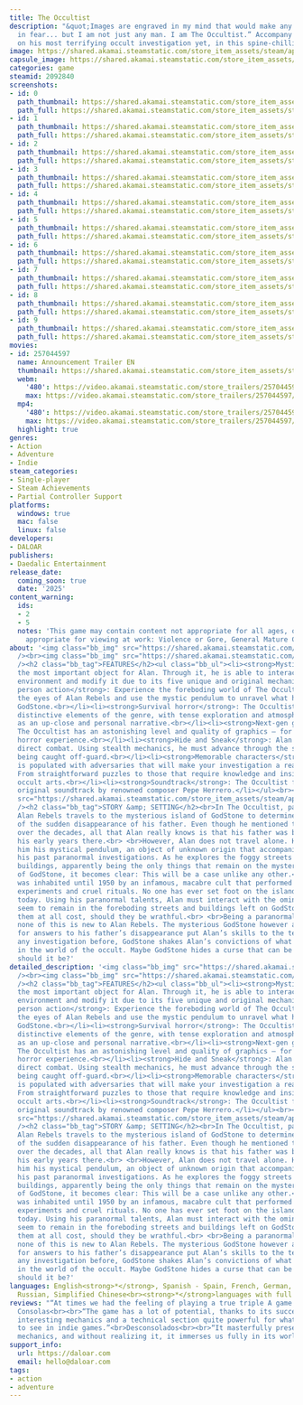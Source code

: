 ```yaml
---
title: The Occultist
description: "&quot;Images are engraved in my mind that would make any man tremble
  in fear... but I am not just any man. I am The Occultist.” Accompany Alan Rebels
  on his most terrifying occult investigation yet, in this spine-chilling horror experience."
image: https://shared.akamai.steamstatic.com/store_item_assets/steam/apps/2092840/header.jpg?t=1733910885
capsule_image: https://shared.akamai.steamstatic.com/store_item_assets/steam/apps/2092840/capsule_231x87.jpg?t=1733910885
categories: game
steamid: 2092840
screenshots:
- id: 0
  path_thumbnail: https://shared.akamai.steamstatic.com/store_item_assets/steam/apps/2092840/ss_0babeb4209bf05645f8d43a6f06411d8ac71add6.600x338.jpg?t=1733910885
  path_full: https://shared.akamai.steamstatic.com/store_item_assets/steam/apps/2092840/ss_0babeb4209bf05645f8d43a6f06411d8ac71add6.1920x1080.jpg?t=1733910885
- id: 1
  path_thumbnail: https://shared.akamai.steamstatic.com/store_item_assets/steam/apps/2092840/ss_afcd4d171f83df384969fb0fd075ade6d107f161.600x338.jpg?t=1733910885
  path_full: https://shared.akamai.steamstatic.com/store_item_assets/steam/apps/2092840/ss_afcd4d171f83df384969fb0fd075ade6d107f161.1920x1080.jpg?t=1733910885
- id: 2
  path_thumbnail: https://shared.akamai.steamstatic.com/store_item_assets/steam/apps/2092840/ss_601172c31ab279938186988b471b49d917f0f64c.600x338.jpg?t=1733910885
  path_full: https://shared.akamai.steamstatic.com/store_item_assets/steam/apps/2092840/ss_601172c31ab279938186988b471b49d917f0f64c.1920x1080.jpg?t=1733910885
- id: 3
  path_thumbnail: https://shared.akamai.steamstatic.com/store_item_assets/steam/apps/2092840/ss_dc7c90848c4eef0c4225f139fd7eff82953cd436.600x338.jpg?t=1733910885
  path_full: https://shared.akamai.steamstatic.com/store_item_assets/steam/apps/2092840/ss_dc7c90848c4eef0c4225f139fd7eff82953cd436.1920x1080.jpg?t=1733910885
- id: 4
  path_thumbnail: https://shared.akamai.steamstatic.com/store_item_assets/steam/apps/2092840/ss_e2d70aaae4bf73176830c9ddb727422cc3214682.600x338.jpg?t=1733910885
  path_full: https://shared.akamai.steamstatic.com/store_item_assets/steam/apps/2092840/ss_e2d70aaae4bf73176830c9ddb727422cc3214682.1920x1080.jpg?t=1733910885
- id: 5
  path_thumbnail: https://shared.akamai.steamstatic.com/store_item_assets/steam/apps/2092840/ss_864f4be66fd9d0f5da7f382291c64cee7ba7cca2.600x338.jpg?t=1733910885
  path_full: https://shared.akamai.steamstatic.com/store_item_assets/steam/apps/2092840/ss_864f4be66fd9d0f5da7f382291c64cee7ba7cca2.1920x1080.jpg?t=1733910885
- id: 6
  path_thumbnail: https://shared.akamai.steamstatic.com/store_item_assets/steam/apps/2092840/ss_ceb3ca3c559d6ab443d226eeccfbef726679e005.600x338.jpg?t=1733910885
  path_full: https://shared.akamai.steamstatic.com/store_item_assets/steam/apps/2092840/ss_ceb3ca3c559d6ab443d226eeccfbef726679e005.1920x1080.jpg?t=1733910885
- id: 7
  path_thumbnail: https://shared.akamai.steamstatic.com/store_item_assets/steam/apps/2092840/ss_bcca678334178366495c07fac27ee3cf0e2631b6.600x338.jpg?t=1733910885
  path_full: https://shared.akamai.steamstatic.com/store_item_assets/steam/apps/2092840/ss_bcca678334178366495c07fac27ee3cf0e2631b6.1920x1080.jpg?t=1733910885
- id: 8
  path_thumbnail: https://shared.akamai.steamstatic.com/store_item_assets/steam/apps/2092840/ss_41409c34734721e27117f181432f25853d523de4.600x338.jpg?t=1733910885
  path_full: https://shared.akamai.steamstatic.com/store_item_assets/steam/apps/2092840/ss_41409c34734721e27117f181432f25853d523de4.1920x1080.jpg?t=1733910885
- id: 9
  path_thumbnail: https://shared.akamai.steamstatic.com/store_item_assets/steam/apps/2092840/ss_9f2f6c361f6e747805786368b945339efbd17254.600x338.jpg?t=1733910885
  path_full: https://shared.akamai.steamstatic.com/store_item_assets/steam/apps/2092840/ss_9f2f6c361f6e747805786368b945339efbd17254.1920x1080.jpg?t=1733910885
movies:
- id: 257044597
  name: Announcement Trailer EN
  thumbnail: https://shared.akamai.steamstatic.com/store_item_assets/steam/apps/257044597/movie.293x165.jpg?t=1723125907
  webm:
    '480': https://video.akamai.steamstatic.com/store_trailers/257044597/movie480_vp9.webm?t=1723125907
    max: https://video.akamai.steamstatic.com/store_trailers/257044597/movie_max_vp9.webm?t=1723125907
  mp4:
    '480': https://video.akamai.steamstatic.com/store_trailers/257044597/movie480.mp4?t=1723125907
    max: https://video.akamai.steamstatic.com/store_trailers/257044597/movie_max.mp4?t=1723125907
  highlight: true
genres:
- Action
- Adventure
- Indie
steam_categories:
- Single-player
- Steam Achievements
- Partial Controller Support
platforms:
  windows: true
  mac: false
  linux: false
developers:
- DALOAR
publishers:
- Daedalic Entertainment
release_date:
  coming_soon: true
  date: '2025'
content_warning:
  ids:
  - 2
  - 5
  notes: 'This game may contain content not appropriate for all ages, or may not be
    appropriate for viewing at work: Violence or Gore, General Mature Content.'
about: '<img class="bb_img" src="https://shared.akamai.steamstatic.com/store_item_assets/steam/apps/2092840/extras/the_occultist_logo.png?t=1733910885"
  /><br><img class="bb_img" src="https://shared.akamai.steamstatic.com/store_item_assets/steam/apps/2092840/extras/Trailer_Alan_Pendulum.gif?t=1733910885"
  /><h2 class="bb_tag">FEATURES</h2><ul class="bb_ul"><li><strong>Mystic Pendulum</strong>:
  the most important object for Alan. Through it, he is able to interact with the
  environment and modify it due to its five unique and original mechanics.<br></li><li><strong>1st
  person action</strong>: Experience the foreboding world of The Occultist through
  the eyes of Alan Rebels and use the mystic pendulum to unravel what happened in
  GodStone.<br></li><li><strong>Survival horror</strong>: The Occultist has all the
  distinctive elements of the genre, with tense exploration and atmosphere, as well
  as an up-close and personal narrative.<br></li><li><strong>Next-gen graphics</strong>:
  The Occultist has an astonishing level and quality of graphics – for a truly immersive
  horror experience.<br></li><li><strong>Hide and Sneak</strong>: Alan always avoids
  direct combat. Using stealth mechanics, he must advance through the story without
  being caught off-guard.<br></li><li><strong>Memorable characters</strong>: GodStone
  is populated with adversaries that will make your investigation a real nightmare.<br></li><li><strong>Puzzles</strong>:
  From straightforward puzzles to those that require knowledge and insight into the
  occult arts.<br></li><li><strong>Soundtrack</strong>: The Occultist features an
  original soundtrack by renowned composer Pepe Herrero.</li></ul><br><img class="bb_img"
  src="https://shared.akamai.steamstatic.com/store_item_assets/steam/apps/2092840/extras/Pendulum_combined.gif?t=1733910885"
  /><h2 class="bb_tag">STORY &amp; SETTING</h2><br>In The Occultist, paranormal investigator
  Alan Rebels travels to the mysterious island of GodStone to determine the cause
  of the sudden disappearance of his father. Even though he mentioned the island repeatedly
  over the decades, all that Alan really knows is that his father was born and spent
  his early years there.<br> <br>However, Alan does not travel alone. He carries with
  him his mystical pendulum, an object of unknown origin that accompanied him on all
  his past paranormal investigations. As he explores the foggy streets and maddening
  buildings, apparently being the only things that remain on the mysterious island
  of GodStone, it becomes clear: This will be a case unlike any other.<br> <br>GodStone
  was inhabited until 1950 by an infamous, macabre cult that performed disturbing
  experiments and cruel rituals. No one has ever set foot on the island since - until
  today. Using his paranormal talents, Alan must interact with the ominous souls that
  seem to remain in the foreboding streets and buildings left on GodStone; or avoid
  them at all cost, should they be wrathful.<br> <br>Being a paranormal investigator,
  none of this is new to Alan Rebels. The mysterious GodStone however and his search
  for answers to his father’s disappearance put Alan’s skills to the test. More than
  any investigation before, GodStone shakes Alan’s convictions of what is possible
  in the world of the occult. Maybe GodStone hides a curse that can be lifted… but
  should it be?'
detailed_description: '<img class="bb_img" src="https://shared.akamai.steamstatic.com/store_item_assets/steam/apps/2092840/extras/the_occultist_logo.png?t=1733910885"
  /><br><img class="bb_img" src="https://shared.akamai.steamstatic.com/store_item_assets/steam/apps/2092840/extras/Trailer_Alan_Pendulum.gif?t=1733910885"
  /><h2 class="bb_tag">FEATURES</h2><ul class="bb_ul"><li><strong>Mystic Pendulum</strong>:
  the most important object for Alan. Through it, he is able to interact with the
  environment and modify it due to its five unique and original mechanics.<br></li><li><strong>1st
  person action</strong>: Experience the foreboding world of The Occultist through
  the eyes of Alan Rebels and use the mystic pendulum to unravel what happened in
  GodStone.<br></li><li><strong>Survival horror</strong>: The Occultist has all the
  distinctive elements of the genre, with tense exploration and atmosphere, as well
  as an up-close and personal narrative.<br></li><li><strong>Next-gen graphics</strong>:
  The Occultist has an astonishing level and quality of graphics – for a truly immersive
  horror experience.<br></li><li><strong>Hide and Sneak</strong>: Alan always avoids
  direct combat. Using stealth mechanics, he must advance through the story without
  being caught off-guard.<br></li><li><strong>Memorable characters</strong>: GodStone
  is populated with adversaries that will make your investigation a real nightmare.<br></li><li><strong>Puzzles</strong>:
  From straightforward puzzles to those that require knowledge and insight into the
  occult arts.<br></li><li><strong>Soundtrack</strong>: The Occultist features an
  original soundtrack by renowned composer Pepe Herrero.</li></ul><br><img class="bb_img"
  src="https://shared.akamai.steamstatic.com/store_item_assets/steam/apps/2092840/extras/Pendulum_combined.gif?t=1733910885"
  /><h2 class="bb_tag">STORY &amp; SETTING</h2><br>In The Occultist, paranormal investigator
  Alan Rebels travels to the mysterious island of GodStone to determine the cause
  of the sudden disappearance of his father. Even though he mentioned the island repeatedly
  over the decades, all that Alan really knows is that his father was born and spent
  his early years there.<br> <br>However, Alan does not travel alone. He carries with
  him his mystical pendulum, an object of unknown origin that accompanied him on all
  his past paranormal investigations. As he explores the foggy streets and maddening
  buildings, apparently being the only things that remain on the mysterious island
  of GodStone, it becomes clear: This will be a case unlike any other.<br> <br>GodStone
  was inhabited until 1950 by an infamous, macabre cult that performed disturbing
  experiments and cruel rituals. No one has ever set foot on the island since - until
  today. Using his paranormal talents, Alan must interact with the ominous souls that
  seem to remain in the foreboding streets and buildings left on GodStone; or avoid
  them at all cost, should they be wrathful.<br> <br>Being a paranormal investigator,
  none of this is new to Alan Rebels. The mysterious GodStone however and his search
  for answers to his father’s disappearance put Alan’s skills to the test. More than
  any investigation before, GodStone shakes Alan’s convictions of what is possible
  in the world of the occult. Maybe GodStone hides a curse that can be lifted… but
  should it be?'
languages: English<strong>*</strong>, Spanish - Spain, French, German, Japanese, Korean,
  Russian, Simplified Chinese<br><strong>*</strong>languages with full audio support
reviews: "“At times we had the feeling of playing a true triple A game.”<br>Hobby
  Consolas<br><br>“The game has a lot of potential, thanks to its successful atmosphere,
  interesting mechanics and a technical section quite powerful for what we are used
  to see in indie games.”<br>Desconsolados<br><br>“It masterfully presents the basic
  mechanics, and without realizing it, it immerses us fully in its world.”<br>Gameit<br>"
support_info:
  url: https://daloar.com
  email: hello@daloar.com
tags:
- action
- adventure
---
```


